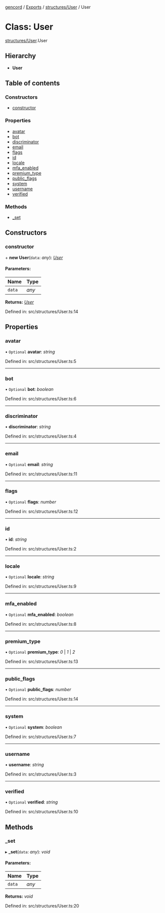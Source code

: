 [gencord](../../README.md) / [Exports](../../modules.md) / [structures/User](../../modules/structures_user.md) / User

# Class: User

[structures/User](../../modules/structures_user.md).User

## Hierarchy

* **User**

## Table of contents

### Constructors

- [constructor](user.user.md#constructor)

### Properties

- [avatar](user.user.md#avatar)
- [bot](user.user.md#bot)
- [discriminator](user.user.md#discriminator)
- [email](user.user.md#email)
- [flags](user.user.md#flags)
- [id](user.user.md#id)
- [locale](user.user.md#locale)
- [mfa\_enabled](user.user.md#mfa_enabled)
- [premium\_type](user.user.md#premium_type)
- [public\_flags](user.user.md#public_flags)
- [system](user.user.md#system)
- [username](user.user.md#username)
- [verified](user.user.md#verified)

### Methods

- [\_set](user.user.md#_set)

## Constructors

### constructor

\+ **new User**(`data`: *any*): [*User*](user.user.md)

#### Parameters:

Name | Type |
------ | ------ |
`data` | *any* |

**Returns:** [*User*](user.user.md)

Defined in: src/structures/User.ts:14

## Properties

### avatar

• `Optional` **avatar**: *string*

Defined in: src/structures/User.ts:5

___

### bot

• `Optional` **bot**: *boolean*

Defined in: src/structures/User.ts:6

___

### discriminator

• **discriminator**: *string*

Defined in: src/structures/User.ts:4

___

### email

• `Optional` **email**: *string*

Defined in: src/structures/User.ts:11

___

### flags

• `Optional` **flags**: *number*

Defined in: src/structures/User.ts:12

___

### id

• **id**: *string*

Defined in: src/structures/User.ts:2

___

### locale

• `Optional` **locale**: *string*

Defined in: src/structures/User.ts:9

___

### mfa\_enabled

• `Optional` **mfa\_enabled**: *boolean*

Defined in: src/structures/User.ts:8

___

### premium\_type

• `Optional` **premium\_type**: *0* \| *1* \| *2*

Defined in: src/structures/User.ts:13

___

### public\_flags

• `Optional` **public\_flags**: *number*

Defined in: src/structures/User.ts:14

___

### system

• `Optional` **system**: *boolean*

Defined in: src/structures/User.ts:7

___

### username

• **username**: *string*

Defined in: src/structures/User.ts:3

___

### verified

• `Optional` **verified**: *string*

Defined in: src/structures/User.ts:10

## Methods

### \_set

▸ **_set**(`data`: *any*): *void*

#### Parameters:

Name | Type |
------ | ------ |
`data` | *any* |

**Returns:** *void*

Defined in: src/structures/User.ts:20
